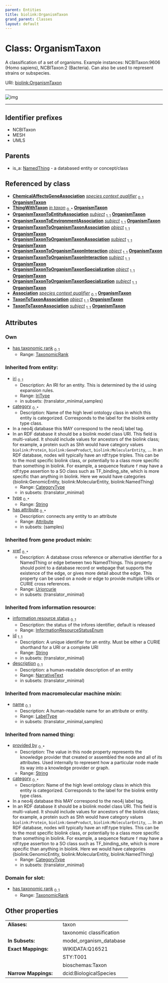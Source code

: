 ```yaml
---
parent: Entities
title: biolink:OrganismTaxon
grand_parent: Classes
layout: default
---
```


# Class: OrganismTaxon


A classification of a set of organisms. Example instances: NCBITaxon:9606 (Homo sapiens), NCBITaxon:2 (Bacteria). Can also be used to represent strains or subspecies.

URI: [biolink:OrganismTaxon](https://w3id.org/biolink/vocab/OrganismTaxon)


---

![img](https://yuml.me/diagram/nofunky;dir:TB/class/[ThingWithTaxon],[TaxonomicRank],[TaxonToTaxonAssociation],[OrganismTaxonToOrganismTaxonSpecialization],[OrganismTaxonToOrganismTaxonInteraction],[OrganismTaxonToOrganismTaxonAssociation],[OrganismTaxonToEnvironmentAssociation],[OrganismTaxonToEntityAssociation],[TaxonomicRank]%3Chas%20taxonomic%20rank%200..1-%20[OrganismTaxon%7Cprovided_by(i):string%20%2A;xref(i):uriorcurie%20%2A;category(i):category_type%20%2B;id(i):string;iri(i):iri_type%20%3F;type(i):string%20%2A;name(i):label_type%20%3F;description(i):narrative_text%20%3F],[ChemicalAffectsGeneAssociation]-%20species%20context%20qualifier%200..1%3E[OrganismTaxon],[ThingWithTaxon]-%20in%20taxon%200..%2A%3E[OrganismTaxon],[OrganismTaxonToEntityAssociation]-%20subject%201..1%3E[OrganismTaxon],[OrganismTaxonToEnvironmentAssociation]-%20subject%201..1%3E[OrganismTaxon],[OrganismTaxonToOrganismTaxonAssociation]-%20object%201..1%3E[OrganismTaxon],[OrganismTaxonToOrganismTaxonAssociation]-%20subject%201..1%3E[OrganismTaxon],[OrganismTaxonToOrganismTaxonInteraction]-%20object%201..1%3E[OrganismTaxon],[OrganismTaxonToOrganismTaxonInteraction]-%20subject%201..1%3E[OrganismTaxon],[OrganismTaxonToOrganismTaxonSpecialization]-%20object%201..1%3E[OrganismTaxon],[OrganismTaxonToOrganismTaxonSpecialization]-%20subject%201..1%3E[OrganismTaxon],[PredicateMapping]-%20species%20context%20qualifier%200..1%3E[OrganismTaxon],[TaxonToTaxonAssociation]-%20object%201..1%3E[OrganismTaxon],[TaxonToTaxonAssociation]-%20subject%201..1%3E[OrganismTaxon],[NamedThing]%5E-[OrganismTaxon],[PredicateMapping],[NamedThing],[ChemicalAffectsGeneAssociation],[Attribute],[Association])

---


## Identifier prefixes

 * NCBITaxon
 * MESH
 * UMLS

## Parents

 *  is_a: [NamedThing](NamedThing.md) - a databased entity or concept/class

## Referenced by class

 *  **[ChemicalAffectsGeneAssociation](ChemicalAffectsGeneAssociation.md)** *[species context qualifier](species_context_qualifier.md)*  <sub>0..1</sub>  **[OrganismTaxon](OrganismTaxon.md)**
 *  **[ThingWithTaxon](ThingWithTaxon.md)** *[in taxon](in_taxon.md)*  <sub>0..\*</sub>  **[OrganismTaxon](OrganismTaxon.md)**
 *  **[OrganismTaxonToEntityAssociation](OrganismTaxonToEntityAssociation.md)** *[subject](subject.md)*  <sub>1..1</sub>  **[OrganismTaxon](OrganismTaxon.md)**
 *  **[OrganismTaxonToEnvironmentAssociation](OrganismTaxonToEnvironmentAssociation.md)** *[subject](subject.md)*  <sub>1..1</sub>  **[OrganismTaxon](OrganismTaxon.md)**
 *  **[OrganismTaxonToOrganismTaxonAssociation](OrganismTaxonToOrganismTaxonAssociation.md)** *[object](object.md)*  <sub>1..1</sub>  **[OrganismTaxon](OrganismTaxon.md)**
 *  **[OrganismTaxonToOrganismTaxonAssociation](OrganismTaxonToOrganismTaxonAssociation.md)** *[subject](subject.md)*  <sub>1..1</sub>  **[OrganismTaxon](OrganismTaxon.md)**
 *  **[OrganismTaxonToOrganismTaxonInteraction](OrganismTaxonToOrganismTaxonInteraction.md)** *[object](object.md)*  <sub>1..1</sub>  **[OrganismTaxon](OrganismTaxon.md)**
 *  **[OrganismTaxonToOrganismTaxonInteraction](OrganismTaxonToOrganismTaxonInteraction.md)** *[subject](subject.md)*  <sub>1..1</sub>  **[OrganismTaxon](OrganismTaxon.md)**
 *  **[OrganismTaxonToOrganismTaxonSpecialization](OrganismTaxonToOrganismTaxonSpecialization.md)** *[object](object.md)*  <sub>1..1</sub>  **[OrganismTaxon](OrganismTaxon.md)**
 *  **[OrganismTaxonToOrganismTaxonSpecialization](OrganismTaxonToOrganismTaxonSpecialization.md)** *[subject](subject.md)*  <sub>1..1</sub>  **[OrganismTaxon](OrganismTaxon.md)**
 *  **[Association](Association.md)** *[species context qualifier](species_context_qualifier.md)*  <sub>0..1</sub>  **[OrganismTaxon](OrganismTaxon.md)**
 *  **[TaxonToTaxonAssociation](TaxonToTaxonAssociation.md)** *[object](object.md)*  <sub>1..1</sub>  **[OrganismTaxon](OrganismTaxon.md)**
 *  **[TaxonToTaxonAssociation](TaxonToTaxonAssociation.md)** *[subject](subject.md)*  <sub>1..1</sub>  **[OrganismTaxon](OrganismTaxon.md)**

## Attributes


### Own

 * [has taxonomic rank](has_taxonomic_rank.md)  <sub>0..1</sub>
     * Range: [TaxonomicRank](TaxonomicRank.md)

### Inherited from entity:

 * [iri](iri.md)  <sub>0..1</sub>
     * Description: An IRI for an entity. This is determined by the id using expansion rules.
     * Range: [IriType](types/IriType.md)
     * in subsets: (translator_minimal,samples)
 * [category](category.md)  <sub>0..\*</sub>
     * Description: Name of the high level ontology class in which this entity is categorized. Corresponds to the label for the biolink entity type class.
 * In a neo4j database this MAY correspond to the neo4j label tag.
 * In an RDF database it should be a biolink model class URI.
This field is multi-valued. It should include values for ancestors of the biolink class; for example, a protein such as Shh would have category values `biolink:Protein`, `biolink:GeneProduct`, `biolink:MolecularEntity`, ...
In an RDF database, nodes will typically have an rdf:type triples. This can be to the most specific biolink class, or potentially to a class more specific than something in biolink. For example, a sequence feature `f` may have a rdf:type assertion to a SO class such as TF_binding_site, which is more specific than anything in biolink. Here we would have categories {biolink:GenomicEntity, biolink:MolecularEntity, biolink:NamedThing}
     * Range: [CategoryType](types/CategoryType.md)
     * in subsets: (translator_minimal)
 * [type](type.md)  <sub>0..\*</sub>
     * Range: [String](types/String.md)
 * [has attribute](has_attribute.md)  <sub>0..\*</sub>
     * Description: connects any entity to an attribute
     * Range: [Attribute](Attribute.md)
     * in subsets: (samples)

### Inherited from gene product mixin:

 * [xref](xref.md)  <sub>0..\*</sub>
     * Description: A database cross reference or alternative identifier for a NamedThing or edge between two  NamedThings.  This property should point to a database record or webpage that supports the existence of the edge, or  gives more detail about the edge. This property can be used on a node or edge to provide multiple URIs or CURIE cross references.
     * Range: [Uriorcurie](types/Uriorcurie.md)
     * in subsets: (translator_minimal)

### Inherited from information resource:

 * [information resource status](information_resource_status.md)  <sub>0..1</sub>
     * Description: the status of the infores identifier, default is released
     * Range: [InformationResourceStatusEnum](InformationResourceStatusEnum.md)
 * [id](id.md)  <sub>1..1</sub>
     * Description: A unique identifier for an entity. Must be either a CURIE shorthand for a URI or a complete URI
     * Range: [String](types/String.md)
     * in subsets: (translator_minimal)
 * [description](description.md)  <sub>0..1</sub>
     * Description: a human-readable description of an entity
     * Range: [NarrativeText](types/NarrativeText.md)
     * in subsets: (translator_minimal)

### Inherited from macromolecular machine mixin:

 * [name](name.md)  <sub>0..1</sub>
     * Description: A human-readable name for an attribute or entity.
     * Range: [LabelType](types/LabelType.md)
     * in subsets: (translator_minimal,samples)

### Inherited from named thing:

 * [provided by](provided_by.md)  <sub>0..\*</sub>
     * Description: The value in this node property represents the knowledge provider that created or assembled the node and all of its attributes.  Used internally to represent how a particular node made its way into a knowledge provider or graph.
     * Range: [String](types/String.md)
 * [category](category.md)  <sub>0..\*</sub>
     * Description: Name of the high level ontology class in which this entity is categorized. Corresponds to the label for the biolink entity type class.
 * In a neo4j database this MAY correspond to the neo4j label tag.
 * In an RDF database it should be a biolink model class URI.
This field is multi-valued. It should include values for ancestors of the biolink class; for example, a protein such as Shh would have category values `biolink:Protein`, `biolink:GeneProduct`, `biolink:MolecularEntity`, ...
In an RDF database, nodes will typically have an rdf:type triples. This can be to the most specific biolink class, or potentially to a class more specific than something in biolink. For example, a sequence feature `f` may have a rdf:type assertion to a SO class such as TF_binding_site, which is more specific than anything in biolink. Here we would have categories {biolink:GenomicEntity, biolink:MolecularEntity, biolink:NamedThing}
     * Range: [CategoryType](types/CategoryType.md)
     * in subsets: (translator_minimal)

### Domain for slot:

 * [has taxonomic rank](has_taxonomic_rank.md)  <sub>0..1</sub>
     * Range: [TaxonomicRank](TaxonomicRank.md)

## Other properties

|  |  |  |
| --- | --- | --- |
| **Aliases:** | | taxon |
|  | | taxonomic classification |
| **In Subsets:** | | model_organism_database |
| **Exact Mappings:** | | WIKIDATA:Q16521 |
|  | | STY:T001 |
|  | | bioschemas:Taxon |
| **Narrow Mappings:** | | dcid:BiologicalSpecies |

